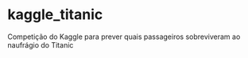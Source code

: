 # kaggle_titanic
Competição do Kaggle para prever quais passageiros sobreviveram ao naufrágio do Titanic
